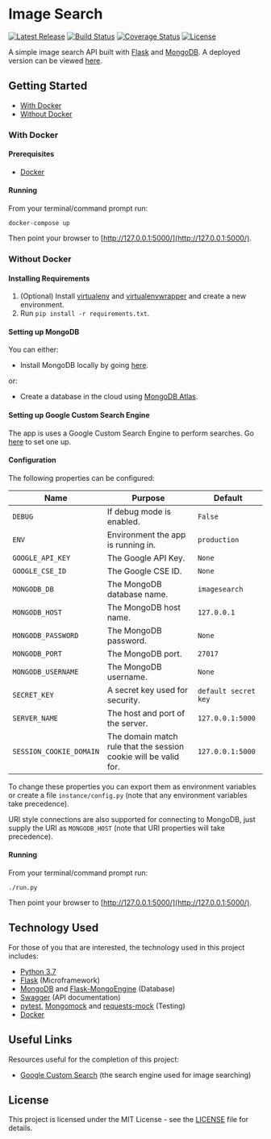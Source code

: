 # Image Search

[![Latest Release](https://img.shields.io/github/release/vanillaSlice/ImageSearch.svg)](https://github.com/vanillaSlice/ImageSearch/releases/latest)
[![Build Status](https://img.shields.io/travis/vanillaSlice/ImageSearch/master.svg)](https://travis-ci.org/vanillaSlice/ImageSearch)
[![Coverage Status](https://img.shields.io/coveralls/github/vanillaSlice/ImageSearch/master.svg)](https://coveralls.io/github/vanillaSlice/ImageSearch?branch=master)
[![License](https://img.shields.io/github/license/vanillaSlice/ImageSearch.svg)](LICENSE)

A simple image search API built with [Flask](http://flask.pocoo.org/) and [MongoDB](https://www.mongodb.com/).
A deployed version can be viewed [here](https://sliceimagesearch.herokuapp.com/).

## Getting Started

* [With Docker](#with-docker)
* [Without Docker](#without-docker)

### With Docker

#### Prerequisites

* [Docker](https://www.docker.com/)

#### Running

From your terminal/command prompt run:

```
docker-compose up
```

Then point your browser to [http://127.0.0.1:5000/](http://127.0.0.1:5000/).

### Without Docker


#### Installing Requirements

1. (Optional) Install [virtualenv](https://pypi.org/project/virtualenv/) and
[virtualenvwrapper](https://virtualenvwrapper.readthedocs.io/en/latest/) and create a new environment.
2. Run `pip install -r requirements.txt`.

#### Setting up MongoDB

You can either:

* Install MongoDB locally by going [here](https://www.mongodb.com/download-center#community).

or:

* Create a database in the cloud using [MongoDB Atlas](https://www.mongodb.com/cloud/atlas).

#### Setting up Google Custom Search Engine

The app is uses a Google Custom Search Engine to perform searches. Go [here](https://www.google.com/cse/) to set one
up.

#### Configuration

The following properties can be configured:

| Name                    | Purpose                                                          | Default              |
| ----------------------- | ---------------------------------------------------------------- | -------------------- |
| `DEBUG`                 | If debug mode is enabled.                                        | `False`              |
| `ENV`                   | Environment the app is running in.                               | `production`         |
| `GOOGLE_API_KEY`        | The Google API Key.                                              | `None`               |
| `GOOGLE_CSE_ID`         | The Google CSE ID.                                               | `None`               |
| `MONGODB_DB`            | The MongoDB database name.                                       | `imagesearch`        |
| `MONGODB_HOST`          | The MongoDB host name.                                           | `127.0.0.1`          |
| `MONGODB_PASSWORD`      | The MongoDB password.                                            | `None`               |
| `MONGODB_PORT`          | The MongoDB port.                                                | `27017`              |
| `MONGODB_USERNAME`      | The MongoDB username.                                            | `None`               |
| `SECRET_KEY`            | A secret key used for security.                                  | `default secret key` |
| `SERVER_NAME`           | The host and port of the server.                                 | `127.0.0.1:5000`     |
| `SESSION_COOKIE_DOMAIN` | The domain match rule that the session cookie will be valid for. | `127.0.0.1:5000`     |

To change these properties you can export them as environment variables or create a file `instance/config.py` (note
that any environment variables take precedence).

URI style connections are also supported for connecting to MongoDB, just supply the URI as `MONGODB_HOST` (note that
URI properties will take precedence).

#### Running

From your terminal/command prompt run:

```
./run.py
```

Then point your browser to [http://127.0.0.1:5000/](http://127.0.0.1:5000/).

## Technology Used

For those of you that are interested, the technology used in this project includes:

* [Python 3.7](https://www.python.org/downloads/release/python-371/)
* [Flask](http://flask.pocoo.org/) (Microframework)
* [MongoDB](https://www.mongodb.com/) and
[Flask-MongoEngine](http://docs.mongoengine.org/projects/flask-mongoengine/en/latest/) (Database)
* [Swagger](https://swagger.io/) (API documentation)
* [pytest](https://docs.pytest.org/en/latest/), [Mongomock](https://github.com/mongomock/mongomock)
and [requests-mock](https://requests-mock.readthedocs.io/en/latest/) (Testing)
* [Docker](https://www.docker.com/)

## Useful Links

Resources useful for the completion of this project:

* [Google Custom Search](https://developers.google.com/custom-search/) (the search engine used for image searching)

## License

This project is licensed under the MIT License - see the [LICENSE](LICENSE) file for details.
